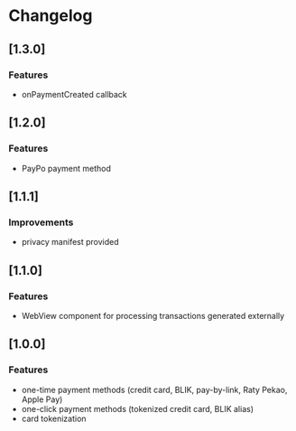 # Changelog

<a name="1.3.0"></a>
## [1.3.0]
### Features
- onPaymentCreated callback

<a name="1.2.0"></a>
## [1.2.0]
### Features
- PayPo payment method

<a name="1.1.1"></a>
## [1.1.1]
### Improvements
- privacy manifest provided

<a name="1.1.0"></a>
## [1.1.0]
### Features
- WebView component for processing transactions generated externally

<a name="1.0.0"></a>
## [1.0.0]
### Features
- one-time payment methods (credit card, BLIK, pay-by-link, Raty Pekao, Apple Pay)
- one-click payment methods (tokenized credit card, BLIK alias)
- card tokenization

